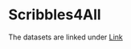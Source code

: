 # Scribbles4All

The datasets are linked under [Link](https://drive.google.com/drive/folders/1PkH-UjxbW77PRhbr4SzYGSBKBNOanJWO?usp=sharing)
